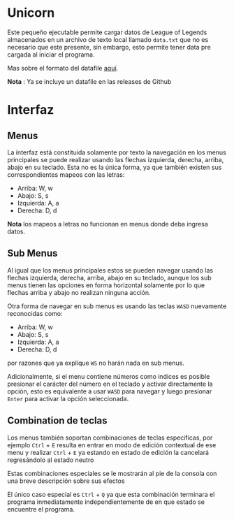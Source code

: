 # Unicorn

Este pequeño ejecutable permite cargar datos de League of Legends almacenados en un archivo de texto
local llamado `data.txt` que no es necesario que este presente, sin embargo, esto permite tener data
pre cargada al iniciar el programa.

Mas sobre el formato del datafile [aquí](./datafile.md).

__Nota__ : Ya se incluye un datafile en las releases de Github

# Interfaz

## Menus
La interfaz está constituida solamente por texto la navegación en los menus principales se puede
realizar usando las flechas izquierda, derecha, arriba, abajo en su teclado.
Esta no es la única forma, ya que también existen sus correspondientes mapeos con las letras:
- Arriba: W, w
- Abajo: S, s
- Izquierda: A, a
- Derecha: D, d

__Nota__ los mapeos a letras no funcionan en menus donde deba ingresa datos.

## Sub Menus
Al igual que los menus principales estos se pueden navegar usando las flechas izquierda, derecha, arriba,
abajo en su teclado, aunque los sub menus tienen las opciones en forma horizontal solamente por lo que
flechas arriba y abajo no realizan ninguna acción.

Otra forma de navegar en sub menus es usando las teclas `WASD` nuevamente reconocidas como:
- Arriba: W, w
- Abajo: S, s
- Izquierda: A, a
- Derecha: D, d

por razones que ya explique `WS` no harán nada en sub menus.

Adicionalmente, si el menu contiene números como indices es posible presionar el carácter del número
en el teclado y activar directamente la opción, esto es equivalente a usar `WASD` para navegar y luego presionar
`Enter` para activar la opción seleccionada.

## Combination de teclas
Los menus también soportan combinaciones de teclas especificas, por ejemplo `Ctrl` + `E` resulta en entrar en modo de edición
contextual de ese menu y realizar  `Ctrl` + `E` ya estando en estado de edición la cancelará regresándolo al estado neutro

Estas combinaciones especiales se le mostrarán al pie de la consola con una breve descripción sobre sus efectos

El único caso especial es `Ctrl` + `Q` ya que esta combinación terminara el programa inmediatamente
independientemente de en que estado se encuentre el programa.